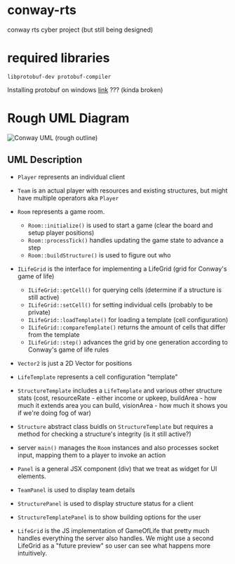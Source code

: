 # conway-rts
conway rts cyber project (but still being designed)

# required libraries
```
libprotobuf-dev protobuf-compiler
```

Installing protobuf on windows [link](https://chromium.googlesource.com/external/github.com/google/protobuf/+/HEAD/cmake/README.md) ??? (kinda broken)

# Rough UML Diagram
![Conway UML (rough outline)](https://user-images.githubusercontent.com/12877445/228439601-63ad39d7-092e-426e-adc2-eb87175a0ccd.jpeg)

## UML Description
- `Player` represents an individual client
- `Team` is an actual player with resources and existing structures, but might have multiple operators aka `Player`
- `Room` represents a game room.
  - `Room::initialize()` is used to start a game (clear the board and setup player positions)
  - `Room::processTick()` handles updating the game state to advance a step
  - `Room::buildStructure()` is used to figure out who
- `ILifeGrid` is the interface for implementing a LifeGrid (grid for Conway's game of life)
  - `ILifeGrid::getCell()` for querying cells (determine if a structure is still active)
  - `ILifeGrid::setCell()` for setting individual cells (probably to be private)
  - `ILifeGrid::loadTemplate()` for loading a template (cell configuration)
  - `ILifeGrid::compareTemplate()` returns the amount of cells that differ from the template
  - `ILifeGrid::step()` advances the grid by one generation according to Conway's game of  life rules
- `Vector2` is just a 2D Vector for positions
- `LifeTemplate` represents a cell configuration "template"
- `StructureTemplate` includes a `LifeTemplate` and various other structure stats (cost, resourceRate - either income or upkeep, buildArea - how much it extends area you can build, visionArea - how much it shows you if we're doing fog of war)
- `Structure` abstract class buidls on `StructureTemplate` but requires a method for checking a structure's integrity (is it still active?)
- server `main()` manages the `Room` instances and also processes socket input, mapping them to a player to invoke an action

- `Panel` is a general JSX component (div) that we treat as widget for UI elements.
- `TeamPanel` is used to display team details
- `StructurePanel` is used to display structure status for a client
- `StructureTemplatePanel` is to show building options for the user
- `LifeGrid` is the JS implementation of GameOfLife that pretty much handles everything the server also handles. We might use a second LifeGrid as a "future preview" so user can see what happens more intuitively.
